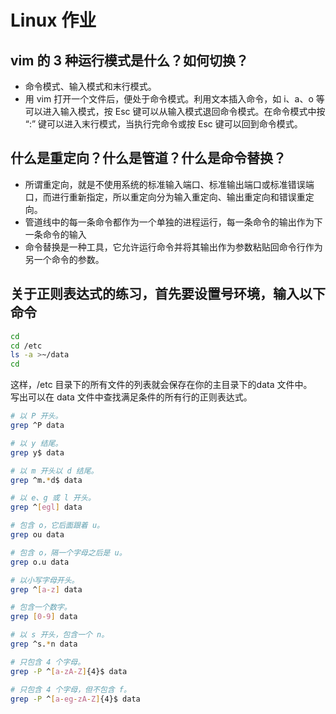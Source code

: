 # Linux 作业

## vim 的 3 种运行模式是什么？如何切换？

- 命令模式、输入模式和末行模式。
- 用 vim 打开一个文件后，便处于命令模式。利用文本插入命令，如 i、a、o 等可以进入输入模式，按 Esc 键可以从输入模式退回命令模式。在命令模式中按 “:” 键可以进入末行模式，当执行完命令或按 Esc 键可以回到命令模式。

## 什么是重定向？什么是管道？什么是命令替换？

- 所谓重定向，就是不使用系统的标准输入端口、标准输出端口或标准错误端口，而进行重新指定，所以重定向分为输入重定向、输出重定向和错误重定向。
- 管道线中的每一条命令都作为一个单独的进程运行，每一条命令的输出作为下一条命令的输入
- 命令替换是一种工具，它允许运行命令并将其输出作为参数粘贴回命令行作为另一个命令的参数。

## 关于正则表达式的练习，首先要设置号环境，输入以下命令

```bash
cd
cd /etc
ls -a >~/data
cd
```

这样，/etc 目录下的所有文件的列表就会保存在你的主目录下的data 文件中。  
写出可以在 data 文件中查找满足条件的所有行的正则表达式。  

```bash
# 以 P 开头。
grep ^P data

# 以 y 结尾。
grep y$ data

# 以 m 开头以 d 结尾。
grep ^m.*d$ data

# 以 e、g 或 l 开头。
grep ^[egl] data

# 包含 o，它后面跟着 u。
grep ou data

# 包含 o，隔一个字母之后是 u。
grep o.u data

# 以小写字母开头。
grep ^[a-z] data

# 包含一个数字。
grep [0-9] data

# 以 s 开头，包含一个 n。
grep ^s.*n data

# 只包含 4 个字母。
grep -P ^[a-zA-Z]{4}$ data

# 只包含 4 个字母，但不包含 f。
grep -P ^[a-eg-zA-Z]{4}$ data
```
